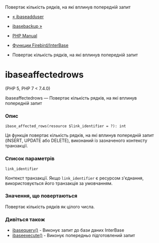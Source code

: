 Повертає кількість рядків, на які вплинув попередній запит

-   [« ibaseadduser](function.ibase-add-user.html)
    
-   [ibasebackup »](function.ibase-backup.html)
    
-   [PHP Manual](index.md)
    
-   [Функции Firebird/InterBase](ref.ibase.md)
    
-   Повертає кількість рядків, на які вплинув попередній запит
    

# ibaseaffectedrows

(PHP 5, PHP 7 < 7.4.0)

ibaseaffectedrows — Повертає кількість рядків, на які вплинув попередній запит

### Опис

```methodsynopsis
ibase_affected_rows(resource $link_identifier = ?): int
```

Ця функція повертає кількість рядків, на які вплинув попередній запит (INSERT, UPDATE або DELETE), виконаний із зазначеного контексту транзакції.

### Список параметрів

`link_identifier`

Контекст транзакції. Якщо `link_identifier` є ресурсом з'єднання, використовується його транзакція за умовчанням.

### Значення, що повертаються

Повертає кількість рядків як цілого числа.

### Дивіться також

-   [ibasequery()](function.ibase-query.html) - Виконує запит до бази даних InterBase
-   [ibaseexecute()](function.ibase-execute.html) - Виконує попередньо підготовлений запит